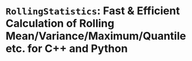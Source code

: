 # `RollingStatistics`: Fast & Efficient Calculation of Rolling Mean/Variance/Maximum/Quantile etc. for C++ and Python
